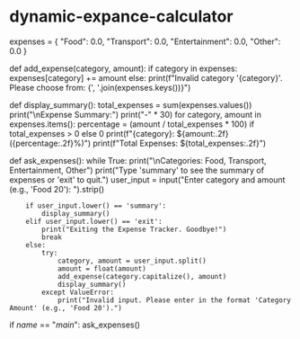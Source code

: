 # dynamic-expance-calculator
expenses = {
    "Food": 0.0,
    "Transport": 0.0,
    "Entertainment": 0.0,
    "Other": 0.0
}

def add_expense(category, amount):
    if category in expenses:
        expenses[category] += amount
    else:
        print(f"Invalid category '{category}'. Please choose from: {', '.join(expenses.keys())}")

def display_summary():
    total_expenses = sum(expenses.values())
    print("\nExpense Summary:")
    print("-" * 30)
    for category, amount in expenses.items():
        percentage = (amount / total_expenses * 100) if total_expenses > 0 else 0
        print(f"{category}: ${amount:.2f} ({percentage:.2f}%)")
    print(f"Total Expenses: ${total_expenses:.2f}")

def ask_expenses():
    while True:
        print("\nCategories: Food, Transport, Entertainment, Other")
        print("Type 'summary' to see the summary of expenses or 'exit' to quit.")
        user_input = input("Enter category and amount (e.g., 'Food 20'): ").strip()

        if user_input.lower() == 'summary':
            display_summary()
        elif user_input.lower() == 'exit':
            print("Exiting the Expense Tracker. Goodbye!")
            break
        else:
            try:
                category, amount = user_input.split()
                amount = float(amount)
                add_expense(category.capitalize(), amount)
                display_summary()
            except ValueError:
                print("Invalid input. Please enter in the format 'Category Amount' (e.g., 'Food 20').")

if _name_ == "_main_":
    ask_expenses()
